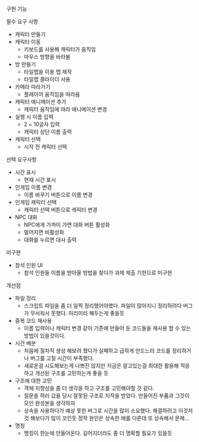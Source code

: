 구현 기능

필수 요구 사항
 * 캐릭터 만들기
 * 캐릭터 이동
    - 키보드를 사용해 캐릭터가 움직임
    - 마우스 방향을 바라봄
 * 방 만들기
    - 타일맵을 이용 맵 제작
    - 타일맵 콜라이더 사용
 * 카메라 따라가기
    - 플레이어 움직임을 따라옴
 * 캐릭터 애니메이션 추가
    - 캐릭터 움직임에 따라 애니메이션 변경
 * 실행 시 이름 입력
    - 2 ~ 10글자 입력
    - 캐릭터 상단 이름 출력
 * 캐릭터 선택
    - 시작 전 캐릭터 선택

선택 요구사항
 * 시간 표시
   - 현재 시간 표시
 * 인게임 이름 변경
   - 이름 바꾸기 버튼으로 이름 변경
 * 인게임 캐릭터 선택
   - 캐릭터 선택 버튼으로 캐릭터 변경
 * NPC 대화
   - NPC에게 가까이 가면 대화 버튼 활성화
   - 멀어지면 비활성화
   - 대화를 누르면 대사 출력
  
미구현
 * 참석 인원 UI
   - 참석 인원들 이름을 받아올 방법을 찾다가 과제 제출 기한으로 미구현
  
개선점
 * 파일 정리
   - 스크립트 파일을 좀 더 일찍 정리했어야했다. 파일이 많아지니 정리하려다 버그가 무서워서 못했다. 미리미리 해두는게 좋을듯
 * 중복 코드 재사용
   - 이름 입력이나 캐릭터 변경 같이 기존에 만들어 둔 코드들을 재사용 할 수 있는 방법이 있을것이다.
 * 시간 배분
   - 처음에 절차적 생성 해보려 했다가 실패하고 급하게 만드느라 코드를 정리하거나 버그를 고칠 시간이 부족했다.
   - 새로운걸 시도해보는게 나쁘진 않지만 지금은 알고있는걸 최대한 활용해 적응하고 개선된 구조를 고민하는게 좋을 듯
 * 구조에 대한 고민
   - 객체 지향성을 좀 더 생각을 하고 구조를 고민해야할 것 같다.
   - 질문을 하러 갔을 당시 잘못된 구조로 지적을 받았다. 만들어진 부품과 그것이 모인 완성본을 생각하자
   - 상속을 사용하다가 예상 못한 버그로 시간을 많이 소요했다. 해결하려고 이것저것 해보다가 많이 꼬인듯 정작 원인은 상속한 애를 다른데 또 상속해서 문제...
 * 명칭
   - 명칭이 한눈에 안들어온다. 길어지더라도 좀 더 명확할 필요가 있을듯
